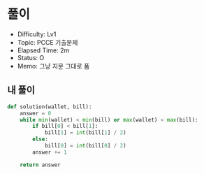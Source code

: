 # 풀이
- Difficulty:  Lv1
- Topic:  PCCE 기출문제
- Elapsed Time:  2m
- Status:  O
- Memo:  그냥 지문 그대로 품

## 내 풀이
```py
def solution(wallet, bill):
    answer = 0
    while min(wallet) < min(bill) or max(wallet) < max(bill):
        if bill[0] < bill[1]:
            bill[1] = int(bill[1] / 2)
        else:
            bill[0] = int(bill[0] / 2)
        answer += 1

    return answer
```
